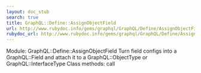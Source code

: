 ```yaml
---
layout: doc_stub
search: true
title: GraphQL::Define::AssignObjectField
url: http://www.rubydoc.info/gems/graphql/GraphQL/Define/AssignObjectField
rubydoc_url: http://www.rubydoc.info/gems/graphql/GraphQL/Define/AssignObjectField
---
```


Module: GraphQL::Define::AssignObjectField
Turn field configs into a GraphQL::Field and attach it to a
GraphQL::ObjectType or GraphQL::InterfaceType 
Class methods:
call

